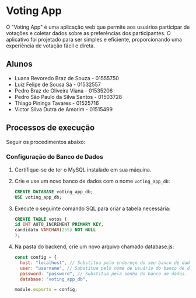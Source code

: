 # Voting App

O "Voting App" é uma aplicação web que permite aos usuários participar de votações e coletar dados sobre as preferências dos participantes. O aplicativo foi projetado para ser simples e eficiente, proporcionando uma experiência de votação fácil e direta.

## Alunos

* Luana Revoredo Braz de Souza - 01555750
* Luiz Felipe de Sousa Sá - 01532557
* Pedro Braz de Oliveira Viana - 01535206
* Pedro São Paulo da Silva Santos - 01503728
* Thiago Pininga Tavares - 01525716
* Victor Silva Dutra de Amorim - 01515499

## Processos de execução

Seguir os procedimentos abaixo:

### Configuração do Banco de Dados

1. Certifique-se de ter o MySQL instalado em sua máquina.

2. Crie e use um novo banco de dados com o nome `voting_app_db`:

   ```sql
   CREATE DATABASE voting_app_db;
   USE voting_app_db;
   ```

3. Execute o seguinte comando SQL para criar a tabela necessária:

   ```sql
   CREATE TABLE votos (
   id INT AUTO_INCREMENT PRIMARY KEY,
   candidato VARCHAR(255) NOT NULL
   );
   ```

4. Na pasta do backend, crie um novo arquivo chamado database.js:

   ```js
   const config = {
     host: "localhost", // Substitua pelo endereço do seu banco de dados, se necessário.
     user: "username", // Substitua pelo nome de usuário do banco de dados.
     password: "password", // Substitua pela senha do banco de dados.
     database: "voting_app_db",

   module.exports = config;
   ```